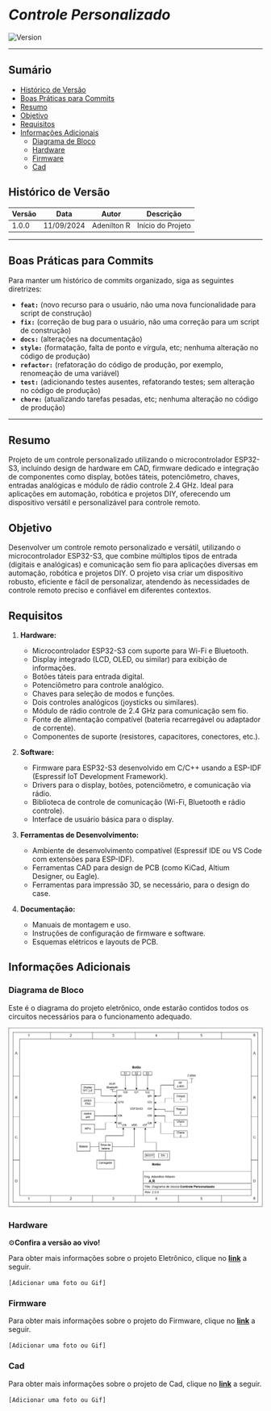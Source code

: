 # _Controle Personalizado_

![Version](https://img.shields.io/badge/Version-1.0.0-blue)

---

## Sumário

- [Histórico de Versão](#histórico-de-versão)
- [Boas Práticas para Commits](#boas-práticas-para-commits)
- [Resumo](#resumo)
- [Objetivo](#objetivo)
- [Requisitos](#requisitos)
- [Informações Adicionais](#informações-adicionais)
    - [Diagrama de Bloco](#diagrama-de-bloco)
    - [Hardware](#hardware)
    - [Firmware](#Firmware)
    - [Cad](#cad)

## Histórico de Versão

| Versão | Data       | Autor        | Descrição            |
|--------|------------|--------------|----------------------|
| 1.0.0  | 11/09/2024 | Adenilton R  | Início do Projeto    |

---

## Boas Práticas para Commits

Para manter um histórico de commits organizado, siga as seguintes
diretrizes:

- **`feat:`** (novo recurso para o usuário, não uma nova
funcionalidade para script de construção)
- **`fix:`** (correção de bug para o usuário, não uma correção
para um script de construção)
- **`docs:`** (alterações na documentação)
- **`style:`** (formatação, falta de ponto e vírgula, etc;
nenhuma alteração no código de produção)
- **`refactor:`** (refatoração do código de produção, por
exemplo, renomeação de uma variável)
- **`test:`** (adicionando testes ausentes, refatorando testes;
sem alteração no código de produção)
- **`chore:`** (atualizando tarefas pesadas, etc; nenhuma
alteração no código de produção)

---

## Resumo

Projeto de um controle personalizado utilizando o microcontrolador ESP32-S3, incluindo design de hardware em CAD, firmware dedicado e integração de componentes como display, botões táteis, potenciômetro, chaves, entradas analógicas e módulo de rádio controle 2.4 GHz. Ideal para aplicações em automação, robótica e projetos DIY, oferecendo um dispositivo versátil e personalizável para controle remoto.

## Objetivo

Desenvolver um controle remoto personalizado e versátil, utilizando o microcontrolador ESP32-S3, que combine múltiplos tipos de entrada (digitais e analógicas) e comunicação sem fio para aplicações diversas em automação, robótica e projetos DIY. O projeto visa criar um dispositivo robusto, eficiente e fácil de personalizar, atendendo às necessidades de controle remoto preciso e confiável em diferentes contextos.

## Requisitos

1. **Hardware:**
   - Microcontrolador ESP32-S3 com suporte para Wi-Fi e Bluetooth.
   - Display integrado (LCD, OLED, ou similar) para exibição de informações.
   - Botões táteis para entrada digital.
   - Potenciômetro para controle analógico.
   - Chaves para seleção de modos e funções.
   - Dois controles analógicos (joysticks ou similares).
   - Módulo de rádio controle de 2.4 GHz para comunicação sem fio.
   - Fonte de alimentação compatível (bateria recarregável ou adaptador de corrente).
   - Componentes de suporte (resistores, capacitores, conectores, etc.).

2. **Software:**
   - Firmware para ESP32-S3 desenvolvido em C/C++ usando a ESP-IDF (Espressif IoT Development Framework).
   - Drivers para o display, botões, potenciômetro, e comunicação via rádio.
   - Biblioteca de controle de comunicação (Wi-Fi, Bluetooth e rádio controle).
   - Interface de usuário básica para o display.

3. **Ferramentas de Desenvolvimento:**
   - Ambiente de desenvolvimento compatível (Espressif IDE ou VS Code com extensões para ESP-IDF).
   - Ferramentas CAD para design de PCB (como KiCad, Altium Designer, ou Eagle).
   - Ferramentas para impressão 3D, se necessário, para o design do case.

4. **Documentação:**
   - Manuais de montagem e uso.
   - Instruções de configuração de firmware e software.
   - Esquemas elétricos e layouts de PCB.

## Informações Adicionais

### Diagrama de Bloco

Este é o diagrama do projeto eletrônico, onde estarão contidos todos os circuitos necessários para o funcionamento adequado.

![diagrama_v2.0.0.jpg](Docs/diagrama_v2.0.0.jpg)

### Hardware

⚙️**Confira a versão ao vivo!**

Para obter mais informações sobre o projeto Eletrônico, clique no [**link**](https://github.com/AdeniltonR/Controle-personalizado/tree/main/Hardware) a seguir.

`[Adicionar uma foto ou Gif]`

### Firmware

Para obter mais informações sobre o projeto do Firmware, clique no [**link**](https://github.com/AdeniltonR/Controle-personalizado/tree/main/Firmware) a seguir.

`[Adicionar uma foto ou Gif]`

### Cad

Para obter mais informações sobre o projeto de Cad, clique no [**link**](https://github.com/AdeniltonR/Controle-personalizado/tree/main/Cad%203D) a seguir.

`[Adicionar uma foto ou Gif]`